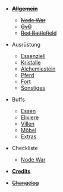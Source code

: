 - [~~**Allgemein**~~](general.md)
	- [~~Node War~~](general/node_war.md)
	- [~~GvG~~](general/gvg.md)
	- [~~Red Battlefield~~](general/red_battlefield.md)
	
- Ausrüstung
	- [Essenziell](supplies/essentials.md)
	- [Kristalle](supplies/crystals.md)
	- [Alchemiestein](supplies/alchemystone.md)
	- [Pferd](supplies/horse.md)
	- [Fort](supplies/fort.md)
	- [Sonstiges](supplies/etc.md)
	
- Buffs
	- [Essen](buffs/food.md)
	- [Elixiere](buffs/elixiers.md)
	- [Villen](buffs/villas.md)
	- [Möbel](buffs/furniture.md)
	- [Extras](buffs/extras.md)
	
- Checkliste
	- [Node War](checklist/node_war.md)
	
- [**Credits**](credits.md)

- [~~Changelog~~](changelog.md)
